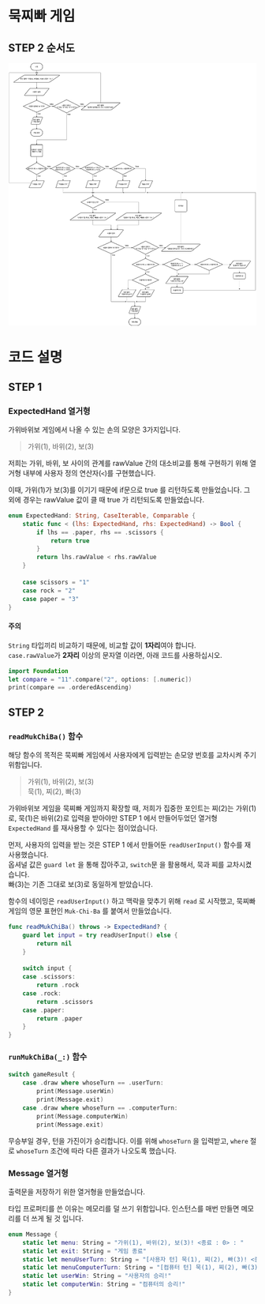 # 묵찌빠 게임

## STEP 2 순서도

![묵찌빠 게임 순서도](ios-rock-paper-scissors-step2.drawio.png)

# 코드 설명

## STEP 1

### ExpectedHand 열거형

가위바위보 게임에서 나올 수 있는 손의 모양은 3가지입니다.
> 가위(1), 바위(2), 보(3)

저희는 가위, 바위, 보 사이의 관계를 rawValue 간의 대소비교를 통해 구현하기 위해
열거형 내부에 사용자 정의 연산자(`<`)를 구현했습니다.

이때, 가위(1)가 보(3)를 이기기 때문에 if문으로 true 를 리턴하도록 만들었습니다.
그 외에 경우는 rawValue 값이 클 때 true 가 리턴되도록 만들었습니다.

```swift
enum ExpectedHand: String, CaseIterable, Comparable {
    static func < (lhs: ExpectedHand, rhs: ExpectedHand) -> Bool {
        if lhs == .paper, rhs == .scissors {
            return true
        }
        return lhs.rawValue < rhs.rawValue
    }
    
    case scissors = "1"
    case rock = "2"
    case paper = "3"
}
```

#### 주의

`String` 타입끼리 비교하기 때문에, 비교할 값이 **1자리**여야 합니다.  
`case.rawValue`가 **2자리** 이상의 문자열 이라면, 아래 코드를 사용하십시오.
```swift
import Foundation
let compare = "11".compare("2", options: [.numeric])
print(compare == .orderedAscending)
```

## STEP 2

### `readMukChiBa()` 함수

해당 함수의 목적은 묵찌빠 게임에서 사용자에게 입력받는 손모양 번호를 교차시켜 주기 위함입니다.

> 가위(1), 바위(2), 보(3)  
> 묵(1), 찌(2), 빠(3)

가위바위보 게임을 묵찌빠 게임까지 확장할 때, 저희가 집중한 포인트는 찌(2)는 가위(1)로, 묵(1)은 바위(2)로 입력을 받아야만 STEP 1 에서 만들어두었던 열거형 `ExpectedHand` 를 재사용할 수 있다는 점이었습니다.

먼저, 사용자의 입력을 받는 것은 STEP 1 에서 만들어둔 `readUserInput()` 함수를 재사용했습니다.  
옵셔널 값은 `guard let` 을 통해 잡아주고, `switch`문 을 활용해서, 묵과 찌를 교차시켰습니다.  
빠(3)는 기존 그대로 보(3)로 동일하게 받았습니다.

함수의 네이밍은 `readUserInput()` 하고 맥락을 맞추기 위해 `read` 로 시작했고, 묵찌빠 게임의 영문 표현인 `Muk-Chi-Ba` 를 붙여서 만들었습니다.

```swift
func readMukChiBa() throws -> ExpectedHand? {
    guard let input = try readUserInput() else {
        return nil
    }
    
    switch input {
    case .scissors:
        return .rock
    case .rock:
        return .scissors
    case .paper:
        return .paper
    }
}
```



### `runMukChiBa(_:)` 함수

```swift
switch gameResult {
    case .draw where whoseTurn == .userTurn:
        print(Message.userWin)
        print(Message.exit)
    case .draw where whoseTurn == .computerTurn:
        print(Message.computerWin)
        print(Message.exit)
```

무승부일 경우, 턴을 가진이가 승리합니다. 이를 위해 `whoseTurn` 을 입력받고, `where` 절로 `whoseTurn` 조건에 따라 다른 결과가 나오도록 했습니다.

### Message 열거형

출력문을 저장하기 위한 열거형을 만들었습니다.

타입 프로퍼티를 쓴 이유는 메모리를 덜 쓰기 위함입니다. 인스턴스를 매번 만들면 메모리를 더 쓰게 될 것 입니다.
```swift
enum Message {
    static let menu: String = "가위(1), 바위(2), 보(3)! <종료 : 0> : "
    static let exit: String = "게임 종료"
    static let menuUserTurn: String = "[사용자 턴] 묵(1), 찌(2), 빠(3)! <종료 : 0> : "
    static let menuComputerTurn: String = "[컴퓨터 턴] 묵(1), 찌(2), 빠(3)! <종료 : 0> : "
    static let userWin: String = "사용자의 승리!"
    static let computerWin: String = "컴퓨터의 승리!"
}
```
